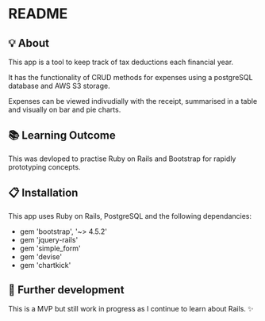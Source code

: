 # README

## :bulb: About 
This app is a tool to keep track of tax deductions each financial year.

It has the functionality of CRUD methods for expenses using a postgreSQL database and AWS S3 storage.

Expenses can be viewed indivudially with the receipt, summarised in a table and visually on bar and pie charts. 

## :books: Learning Outcome

This was devloped to practise Ruby on Rails and Bootstrap for rapidly prototyping concepts.

## :clipboard: Installation

This app uses Ruby on Rails, PostgreSQL and the following dependancies:
- gem 'bootstrap', '~> 4.5.2'
- gem 'jquery-rails'
- gem 'simple_form'
- gem 'devise'
- gem 'chartkick'

## :construction: Further development

This is a MVP but still work in progress as I continue to learn about Rails. :sparkles:
